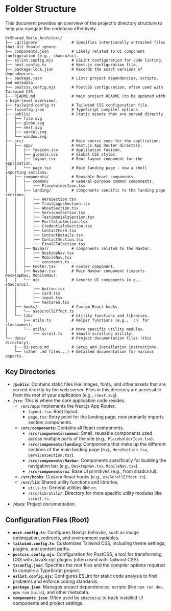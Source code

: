 # Folder Structure

This document provides an overview of the project's directory structure to help you navigate the codebase effectively.

```
DrSharad_Smile_Architect/
├── .gitignore               # Specifies intentionally untracked files that Git should ignore.
├── components.json          # Likely related to UI component configuration (e.g., shadcn/ui).
├── eslint.config.mjs        # ESLint configuration for code linting.
├── next.config.ts           # Next.js configuration file.
├── package-lock.json        # Records the exact versions of dependencies.
├── package.json             # Lists project dependencies, scripts, and metadata.
├── postcss.config.mjs       # PostCSS configuration, often used with Tailwind CSS.
├── README.md                # Main project README (to be updated with a high-level overview).
├── tailwind.config.ts       # Tailwind CSS configuration file.
├── tsconfig.json            # TypeScript compiler options.
├── public/                  # Static assets that are served directly.
│   ├── file.svg
│   ├── globe.svg
│   ├── next.svg
│   ├── vercel.svg
│   └── window.svg
├── src/                     # Main source code for the application.
│   ├── app/                 # Next.js App Router directory.
│   │   ├── favicon.ico      # Application favicon.
│   │   ├── globals.css      # Global CSS styles.
│   │   ├── layout.tsx       # Root layout component for the application.
│   │   └── page.tsx         # Main landing page - now a shell importing sections.
│   ├── components/          # Reusable React components.
│   │   ├── common/          # General-purpose common components.
│   │   │   └── PlaceholderIcon.tsx
│   │   ├── landing/         # Components specific to the landing page sections.
│   │   │   ├── HeroSection.tsx
│   │   │   ├── TrustLogosSection.tsx
│   │   │   ├── AboutSection.tsx
│   │   │   ├── ServicesSection.tsx
│   │   │   ├── TestimonialsSection.tsx
│   │   │   ├── PortfolioSection.tsx
│   │   │   ├── CredentialsSection.tsx
│   │   │   ├── ContactForm.tsx
│   │   │   ├── ContactDetails.tsx
│   │   │   ├── ContactSection.tsx
│   │   │   └── FinalCTASection.tsx
│   │   ├── Navbar/          # Components related to the Navbar.
│   │   │   ├── DesktopNav.tsx
│   │   │   ├── MobileNav.tsx
│   │   │   └── constants.ts
│   │   ├── Footer.tsx       # Footer component.
│   │   ├── Navbar.tsx       # Main Navbar component (imports DesktopNav, MobileNav).
│   │   └── ui/              # Generic UI components (e.g., shadcn/ui).
│   │       ├── button.tsx
│   │       ├── card.tsx
│   │       ├── input.tsx
│   │       └── textarea.tsx
│   ├── hooks/               # Custom React hooks.
│   │   └── useScrollEffect.ts
│   └── lib/                 # Utility functions and libraries.
│       ├── utils.ts         # Helper functions (e.g., `cn` for classnames).
│       └── utils/           # More specific utility modules.
│           └── scroll.ts    # Smooth scrolling utility.
└── docs/                    # Project documentation files (this directory).
    ├── 01-setup.md          # Setup and installation instructions.
    └── (other .md files...) # Detailed documentation for various aspects.
```

## Key Directories

*   **`/public`**: Contains static files like images, fonts, and other assets that are served directly by the web server. Files in this directory are accessible from the root of your application (e.g., `/next.svg`).
*   **`/src`**: This is where the core application code resides.
    *   **`/src/app`**: Implements the Next.js App Router.
        *   `layout.tsx`: Root layout.
        *   `page.tsx`: Entry point for the landing page, now primarily imports section components.
    *   **`/src/components`**: Contains all React components.
        *   **`/src/components/common`**: Small, reusable components used across multiple parts of the site (e.g., `PlaceholderIcon.tsx`).
        *   **`/src/components/landing`**: Components that make up the different sections of the main landing page (e.g., `HeroSection.tsx`, `ServicesSection.tsx`).
        *   **`/src/components/Navbar`**: Components specifically for building the navigation bar (e.g., `DesktopNav.tsx`, `MobileNav.tsx`).
        *   **`/src/components/ui`**: Base UI primitives (e.g., from shadcn/ui).
    *   **`/src/hooks`**: Custom React hooks (e.g., `useScrollEffect.ts`).
    *   **`/src/lib`**: Shared utility functions and libraries.
        *   `utils.ts`: General utilities like `cn`.
        *   `/src/lib/utils/`: Directory for more specific utility modules like `scroll.ts`.
*   **`/docs`**: Project documentation.

## Configuration Files (Root)

*   **`next.config.ts`**: Configures Next.js behavior, such as image optimization, redirects, and environment variables.
*   **`tailwind.config.ts`**: Customizes Tailwind CSS, including theme settings, plugins, and content paths.
*   **`postcss.config.mjs`**: Configuration for PostCSS, a tool for transforming CSS with JavaScript plugins (often used with Tailwind CSS).
*   **`tsconfig.json`**: Specifies the root files and the compiler options required to compile a TypeScript project.
*   **`eslint.config.mjs`**: Configures ESLint for static code analysis to find problems and enforce coding standards.
*   **`package.json`**: Manages project dependencies, scripts (like `npm run dev`, `npm run build`), and other metadata.
*   **`components.json`**: Often used by `shadcn/ui` to track installed UI components and project settings.

